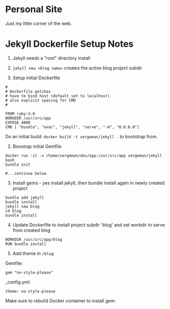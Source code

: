 # Personal Site

Just my little corner of the web.


# Jekyll Dockerfile Setup Notes

1. Jekyll needs a "root" directory install
2. `jekyll new <blog name>` creates the active blog project subdir


1. Setup initial Dockerfile

```
#
# Dockerfile gotchas
# have to bind host (default set to localhost)
# also explicit spacing for CMD
#

FROM ruby:3.0
WORKDIR /usr/src/app
EXPOSE 4000
CMD [ "bundle", "exec", "jekyll", "serve", "-H", "0.0.0.0"]

```

Do an initial build: `docker build -t vergeman/jekyll .` to bootstrap from.


2. Boostrap initial Gemfile

```
docker run -it -v /home/vergeman/dev/app:/usr/src/app vergeman/jekyll bash
bundle init

#...continue below

```

3. Install gems - yes install jekyll, then bundle install again in newly created project

```
bundle add jekyll
bundle install
jekyll new blog
cd blog
bundle install
```

4. Update Dockerfile to install project subdir 'blog' and set workdir to serve from created blog

```
WORKDIR /usr/src/app/blog
RUN bundle install
```

5. Add theme in `/blog`:

Gemfile:
```
gem "no-style-please"

```
_config.yml:
```
theme: no-style-please
```

Make sure to rebuild Docker container to install gem.
